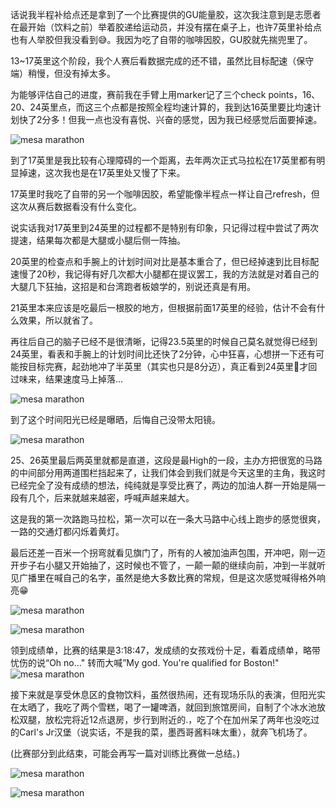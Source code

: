 
话说我半程补给点还是拿到了一个比赛提供的GU能量胶，这次我注意到是志愿者在最开始（饮料之前）举着胶递给运动员，并没有摆在桌子上，也许7英里补给点也有人举胶但我没看到😅。我因为吃了自带的咖啡因胶，GU胶就先揣兜里了。

13~17英里这个阶段，我个人赛后看数据完成的还不错，虽然比目标配速（保守端）稍慢，但没有掉太多。

为能够评估自己的进度，赛前我在手臂上用marker记了三个check points，16、20、24英里点，而这三个点都是按照全程均速计算的，我到达16英里要比均速计划快了2分多！但我一点也没有喜悦、兴奋的感觉，因为我已经感觉后面要掉速。

![mesa marathon](/img/2025-02-08-mesa-marathon/IMG_0068.jpg)

到了17英里是我比较有心理障碍的一个距离，去年两次正式马拉松在17英里都有明显掉速，这次我也是在17英里处又慢了下来。

17英里时我吃了自带的另一个咖啡因胶，希望能像半程点一样让自己refresh，但这次从赛后数据看没有什么变化。

说实话我对17英里到24英里的过程都不是特别有印象，只记得过程中尝试了两次提速，结果每次都是大腿或小腿后侧一阵抽。

20英里的检查点和手腕上的计划时间对比是基本重合了，但已经掉速到比目标配速慢了20秒，我记得有好几次都大小腿都在提议罢工，我的方法就是对着自己的大腿几下狂抽，这招是和台湾跑者板娘学的，别说还真是有用。

21英里本来应该是吃最后一根胶的地方，但根据前面17英里的经验，估计不会有什么效果，所以就省了。

再往后自己的脑子已经不是很清晰，记得23.5英里的时候自己莫名就觉得已经到24英里，看表和手腕上的计划时间比还快了2分钟，心中狂喜，心想拼一下还有可能按目标完赛，起劲地冲了半英里（其实也只是8分迈），真正看到24英里🚩才回过味来，结果速度马上掉落…

![mesa marathon](/img/2025-02-08-mesa-marathon/image_29.jpg)

到了这个时间阳光已经是曝晒，后悔自己没带太阳镜。

![mesa marathon](/img/2025-02-08-mesa-marathon/image_21.jpg)

25、26英里最后两英里就都是直道，这段是最High的一段，主办方把很宽的马路的中间部分用两道围栏挡起来了，让我们体会到我们就是今天这里的主角，我这时已经完全了没有成绩的想法，纯纯就是享受比赛了，两边的加油人群一开始是隔一段有几个，后来就越来越密，呼喊声越来越大。

这是我的第一次路跑马拉松，第一次可以在一条大马路中心线上跑步的感觉很爽，一路的交通灯都闪烁着黄灯。

最后还差一百米一个拐弯就看见旗门了，所有的人被加油声包围，开冲吧，刚一迈开步子右小腿又开始抽了，这时候也不管了，一颠一颠的继续向前，冲到一半就听见广播里在喊自己的名字，虽然是绝大多数比赛的常规，但是这次感觉喊得格外响亮😁

![mesa marathon](/img/2025-02-08-mesa-marathon/image_32.jpg)

![mesa marathon](/img/2025-02-08-mesa-marathon/image_16.jpg)

领到成绩单，比赛的结果是3:18:47，发成绩的女孩戏份十足，看着成绩单，略带忧伤的说“Oh no..." 转而大喊”My god. You're qualified for Boston!"
![mesa marathon](/img/2025-02-08-mesa-marathon/IMG_0099.jpg)

接下来就是享受休息区的食物饮料，虽然很热闹，还有现场乐队的表演，但阳光实在太晒了，我吃了两个雪糕，喝了一罐啤酒，就回到旅馆房间，自制了个冰水池放松双腿，放松完将近12点退房，步行到附近的.，吃了个在加州呆了两年也没吃过的Carl's Jr汉堡（说实话，不是我的菜，墨西哥酱料味太重），就奔飞机场了。

(比赛部分到此结束，可能会再写一篇对训练比赛做一总结。)

![mesa marathon](/img/2025-02-08-mesa-marathon/IMG_0103.jpg)

![mesa marathon](/img/2025-02-08-mesa-marathon/IMG_0104.jpg)

